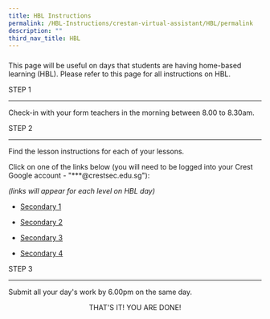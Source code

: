 ```yaml
---
title: HBL Instructions
permalink: /HBL-Instructions/crestan-virtual-assistant/HBL/permalink
description: ""
third_nav_title: HBL
---
```


### 

This page will be useful on days that students are having home-based learning (HBL). Please refer to this page for all instructions on HBL.

STEP 1

----------

Check-in with your form teachers in the morning between 8.00 to 8.30am.

STEP 2


----------


Find the lesson instructions for each of your lessons.

Click on one of the links below (you will need to be logged into your Crest Google account - "\*\*\*@crestsec.edu.sg"):

_(links will appear for each level on HBL day)_

*   [Secondary 1](https://docs.google.com/spreadsheets/d/1bxMnuxspHxM7ZrB3KdN_in5zyQdsjgwV/edit?usp=sharing&ouid=116671995892374653102&rtpof=true&sd=true)
    
*   [Secondary 2](https://docs.google.com/spreadsheets/d/13n6SpYi_vbiKjsXGrZRl3sjhVRcL2hDY/edit?usp=sharing&ouid=116671995892374653102&rtpof=true&sd=true)
    
*   [Secondary 3](https://docs.google.com/spreadsheets/d/1q-RSU7zqsM7ehpgP21bn_QqAW-KQxIK4/edit?usp=sharing&ouid=116671995892374653102&rtpof=true&sd=true)
    
*   [Secondary 4](https://docs.google.com/spreadsheets/d/1zo-mKpbErBwxOCNZSUNuAFO9E7RucUMH/edit?usp=sharing&ouid=116671995892374653102&rtpof=true&sd=true)

STEP 3

----------


Submit all your day's work by 6.00pm on the same day.



<p style="text-align: center;">THAT'S IT! YOU ARE DONE!</p>



